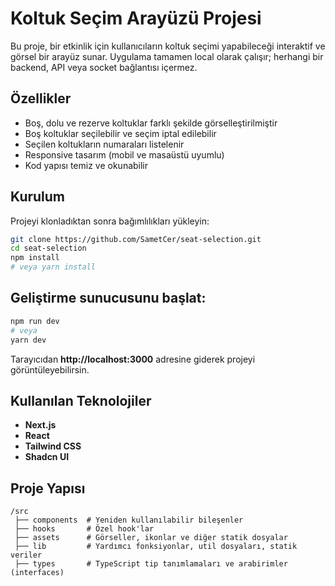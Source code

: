 # Koltuk Seçim Arayüzü Projesi

Bu proje, bir etkinlik için kullanıcıların koltuk seçimi yapabileceği interaktif ve görsel bir arayüz sunar. Uygulama tamamen local olarak çalışır; herhangi bir backend, API veya socket bağlantısı içermez.

## Özellikler

- Boş, dolu ve rezerve koltuklar farklı şekilde görselleştirilmiştir
- Boş koltuklar seçilebilir ve seçim iptal edilebilir
- Seçilen koltukların numaraları listelenir
- Responsive tasarım (mobil ve masaüstü uyumlu)
- Kod yapısı temiz ve okunabilir

## Kurulum

Projeyi klonladıktan sonra bağımlılıkları yükleyin:

```bash
git clone https://github.com/SametCer/seat-selection.git
cd seat-selection
npm install
# veya yarn install
```

## Geliştirme sunucusunu başlat:

```bash
npm run dev
# veya
yarn dev
```

Tarayıcıdan **http://localhost:3000** adresine giderek projeyi görüntüleyebilirsin.

## Kullanılan Teknolojiler

- **Next.js**
- **React**
- **Tailwind CSS**
- **Shadcn UI**

## Proje Yapısı

```
/src
 ├── components  # Yeniden kullanılabilir bileşenler
 ├── hooks       # Özel hook'lar
 ├── assets      # Görseller, ikonlar ve diğer statik dosyalar
 ├── lib         # Yardımcı fonksiyonlar, util dosyaları, statik veriler
 ├── types       # TypeScript tip tanımlamaları ve arabirimler (interfaces)
```
